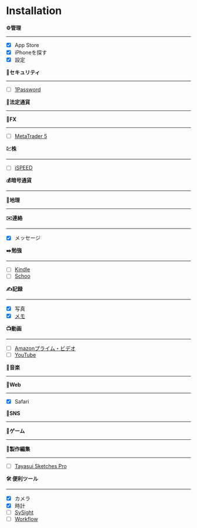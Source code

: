 # Installation
**⚙管理**
- - -
- [x] App Store
- [x] iPhoneを探す
- [x] 設定

**🚨セキュリティ**
- - -
- [ ] [1Password](https://itunes.apple.com/jp/app/1password/id568903335?mt=8)

**🐚法定通貨**
- - -
**💸FX**
- - -
- [ ] [MetaTrader 5](https://itunes.apple.com/jp/app/metatrader-5/id413251709?mt=8)

**💹株**
- - -
- [ ] [iSPEED](https://itunes.apple.com/jp/app/ispeed-for-ipad-%E6%A5%BD%E5%A4%A9%E8%A8%BC%E5%88%B8%E3%81%AE%E6%A0%AA%E3%82%A2%E3%83%97%E3%83%AA/id421798565?mt=8)

**💰暗号通貨**
- - -
**🌋地理**
- - -
**✉️連絡**
- - -
- [x] メッセージ

**✒️勉強**
- - -
- [ ] [Kindle](https://itunes.apple.com/jp/app/kindle/id302584613?mt=8)
- [ ] [Schoo](https://itunes.apple.com/jp/app/schoo-%E5%8B%95%E7%94%BB%E5%AD%A6%E7%BF%92%E3%82%A2%E3%83%97%E3%83%AA/id903311774?mt=8)

**✍️記録**
- - -
- [x] 写真
- [x] [メモ](https://itunes.apple.com/jp/app/%E3%83%A1%E3%83%A2/id1110145109?mt=8)

**📺動画**
- - -
- [ ] [Amazonプライム・ビデオ](https://itunes.apple.com/jp/app/amazon%E3%83%97%E3%83%A9%E3%82%A4%E3%83%A0-%E3%83%93%E3%83%87%E3%82%AA/id777564327?mt=8)
- [ ] [YouTube](https://itunes.apple.com/jp/app/youtube-%E8%A6%8B%E3%81%A6%E8%81%B4%E3%81%8F/id544007664?mt=8)

**🎷音楽**
- - -
**🏃Web**
- - -
- [x] Safari

**📵SNS**
- - -
**🎲ゲーム**
- - -
**🎨製作編集**
- - -
- [ ] [Tayasui Sketches Pro](https://itunes.apple.com/jp/app/tayasui-sketches-pro/id671867510?mt=8)

**🛠 便利ツール**
- - -
- [x] カメラ
- [x] 時計
- [ ] [SySight](https://itunes.apple.com/jp/app/sysight/id568731681?mt=8)
- [ ] [Workflow](https://itunes.apple.com/jp/app/workflow/id915249334?mt=8)
